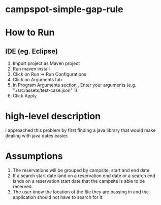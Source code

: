 # campspot-simple-gap-rule

# How to Run
  ## IDE (eg. Eclipse)
  1. Import project as Maven project
  2. Run maven install
  3. Click on Run -> Run Configurations
  4. Click on Arguments tab
  5. In Program Arguments section , Enter your arguments (e.g. "./src/assets/test-case.json" 1).
  6. Click Apply

# high-level description
  I approached this problem by first finding a java library that would make dealing with java dates easier.
  

# Assumptions
1.	The reservations will be grouped by campsite, start and end date.
2.	If a search start date land on a reservation end date or a search end lands on a reservation start date that the campsite is able to be reserved.
3. The user know the location of the file they are passing in and the application should not have to search for it.
